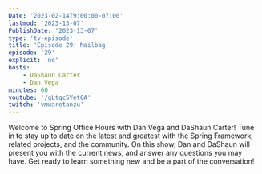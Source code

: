```yaml
---
Date: '2023-02-14T9:00:00-07:00'
lastmod: '2023-13-07'
PublishDate: '2023-13-07'
type: 'tv-episode'
title: 'Episode 29: Mailbag'
episode: '29'
explicit: 'no'
hosts:
    - DaShaun Carter
    - Dan Vega
minutes: 60
youtube: '/gLtqc5Yet6A'
twitch: 'vmwaretanzu'
---
```


Welcome to Spring Office Hours with Dan Vega and DaShaun Carter! Tune in to stay up to date on the latest and greatest with the Spring Framework, related projects, and the community. On this show, Dan and DaShaun will present you with the current news, and answer any questions you may have. Get ready to learn something new and be a part of the conversation!

